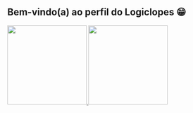 ## Bem-vindo(a) ao perfil do  Logiclopes 😁

 <div>
   <a href="https://github.com/Logiclopes">
   <img height="180em" src="https://github-readme-stats.vercel.app/api?username=Logiclopes&show_icons=true&theme=tokyonight&include_all_commits=true&count_private=true"/>
   <img height="180em" src="https://github-readme-stats.vercel.app/api/top-langs/?username=Logiclopes&layout=compact&langs_count=6&theme=tokyonight"/>
</div>
    
